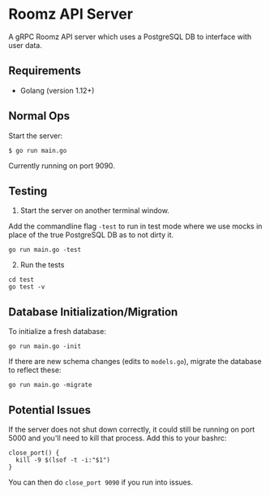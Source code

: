 # Roomz API Server
A gRPC Roomz API server which uses a PostgreSQL DB to interface with user data.

## Requirements
- Golang (version 1.12+)

## Normal Ops
Start the server:
```
$ go run main.go
```

Currently running on port 9090.

## Testing
1. Start the server on another terminal window.

Add the commandline flag `-test` to run in test mode where we use mocks in place of the true PostgreSQL DB as to not dirty it.
```
go run main.go -test
```

2. Run the tests
```
cd test
go test -v
```

## Database Initialization/Migration

To initialize a fresh database:
```
go run main.go -init
```

If there are new schema changes (edits to `models.go`), migrate the database to reflect these:
```
go run main.go -migrate
```

## Potential Issues
If the server does not shut down correctly, it could still be running on port 5000 and you'll need to kill that process. Add this to your bashrc:
```
close_port() {
  kill -9 $(lsof -t -i:"$1")
}
```
You can then do `close_port 9090` if you run into issues.